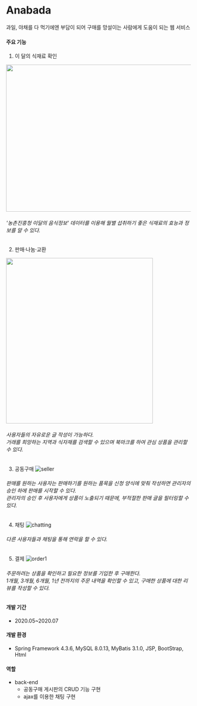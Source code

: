 # Anabada
과일, 야채를 다 먹기에엔 부담이 되어 구매를 망설이는 사람에게 도움이 되는 웹 서비스
#### 주요 기능

1. 이 달의 식재료 확인

<img src="https://user-images.githubusercontent.com/63387116/99181992-52dffd00-2775-11eb-8607-f76e759c7d4d.jpg" width="510" height="400">

###### '농촌진흥청 이달의 음식정보' 데이터를 이용해 월별 섭취하기 좋은 식재료의 효능과 정보를 알 수 있다.
2. 판매·나눔·교환

<img src="https://user-images.githubusercontent.com/63387116/99181666-393db600-2773-11eb-8d68-18b3f81f88da.jpg" width="400" height="450">

###### 사용자들의 자유로운 글 작성이 가능하다.<br>거래를 희망하는 지역과 식자재를 검색할 수 있으며 북마크를 하여 관심 상품을 관리할 수 있다.
3. 공동구매
![seller](https://user-images.githubusercontent.com/63387116/99189305-e7f9ea80-27a3-11eb-9677-28ee9995341e.JPG)
###### 판매를 원하는 사용자는 판매하기를 원하는 품목을 신청 양식에 맞춰 작성하면 관리자의 승인 하에 판매를 시작할 수 있다.<br>관리자의 승인 후 사용자에게 상품이 노출되기 때문에, 부적절한 판매 글을 필터링할 수 있다.
4. 채팅
![chatting](https://user-images.githubusercontent.com/63387116/99182383-0813b480-2778-11eb-9298-c2074484b302.JPG)
###### 다른 사용자들과 채팅을 통해 연락을 할 수 있다.
5. 결제
![order1](https://user-images.githubusercontent.com/63387116/99189110-f4ca0e80-27a2-11eb-96a6-b7694adf11f1.JPG)
###### 주문하려는 상품을 확인하고 필요한 정보를 기입한 후 구매한다.<br>1개월, 3개월, 6개월, 1년 전까지의 주문 내역을 확인할 수 있고, 구매한 상품에 대한 리뷰를 작성할 수 있다.

#### 개발 기간
* 2020.05~2020.07
#### 개발 환경
* Spring Framework 4.3.6, MySQL 8.0.13, MyBatis 3.1.0, JSP, BootStrap, Html
#### 역할
* back-end
  * 공동구매 게시판의 CRUD 기능 구현
  * ajax를 이용한 채팅 구현
